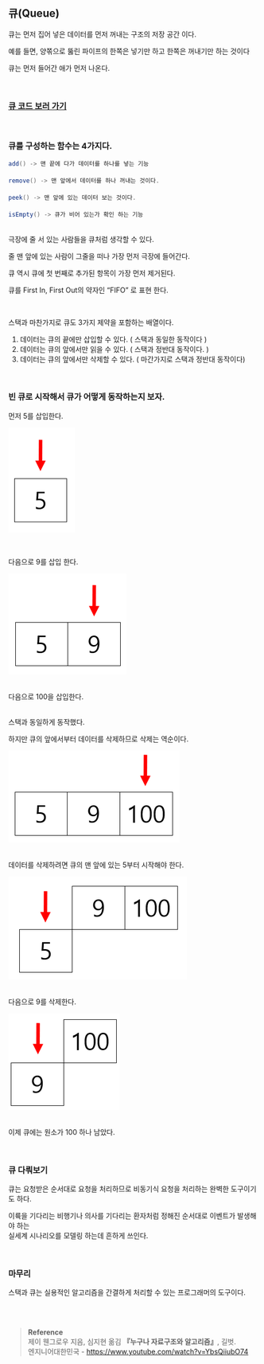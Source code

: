 ## 큐(Queue)

큐는 먼저 집어 넣은 데이터를 먼저 꺼내는 구조의 저장 공간 이다.

예를 들면, 양쪾으로 뚫린 파이프의 한쪽은 넣기만 하고 한쪽은 꺼내기만 하는 것이다

큐는 먼저 들어간 애가 먼저 나온다.

<br/>

### [큐 코드 보러 가기](https://github.com/mingseok/TIL/blob/main/code/Queue.java)

<br/>

### 큐를 구성하는 함수는 4가지다.

```java
add() -> 맨 끝에 다가 데이터를 하나를 넣는 기능

remove() -> 맨 앞에서 데이터를 하나 꺼내는 것이다.

peek() -> 맨 앞에 있는 데이터 보는 것이다.

isEmpty() -> 큐가 비어 있는가 확인 하는 기능
```

<br/>극장에 줄 서 있는 사람들을 큐처럼 생각할 수 있다.

줄 맨 앞에 있는 사람이 그줄을 떠나 가장 먼저 극장에 들어간다.

큐 역시 큐에 첫 번째로 추가된 항목이 가장 먼저 제거된다.

큐를 First In, First Out의 약자인 “FIFO” 로 표현 한다.

<br/>

스택과 마찬가지로 큐도 3가지 제약을 포함하는 배열이다.

1. 데이터는 큐의 끝에만 삽입할 수 있다. ( 스택과 동일한 동작이다 )
2. 데이터는 큐의 앞에서만 읽을 수 있다. ( 스택과 정반대 동작이다. )
3. 데이터는 큐의 앞에서만 삭제할 수 있다. ( 마간가지로 스택과 정반대 동작이다)

<br/>

### 빈 큐로 시작해서 큐가 어떻게 동작하는지 보자.

먼저 5를 삽입한다.

![이미지](/programming/img/스택1.PNG)

<br/>

다음으로 9를 삽입 한다.

![이미지](/programming/img/스택6.PNG)

<br/>다음으로 100을 삽입한다.

<br/>스택과 동일하게 동작했다. 

하지만 큐의 앞에서부터 데이터를 삭제하므로 삭제는 역순이다.

![이미지](/programming/img/스택7.PNG)

<br/>데이터를 삭제하려면 큐의 맨 앞에 있는 5부터 시작해야 한다.

![이미지](/programming/img/스택8.PNG)

<br/>다음으로 9를 삭제한다.

![이미지](/programming/img/스택9.PNG)

<br/>이제 큐에는 원소가 100 하나 남았다.

<br/>

### 큐 다뤄보기

큐는 요청받은 순서대로 요청을 처리하므로 비동기식 요청을 처리하는 완벽한 도구이기도 하다.

이륙을 기다리는 비행기나 의사를 기다리는 환자처럼 정해진 순서대로 이벤트가 발생해야 하는 <br/>실세계 시나리오를 모델링 하는데 흔하게 쓰인다.

<br/>

### 마무리

스택과 큐는 실용적인 알고리즘을 간결하게 처리할 수 있는 프로그래머의 도구이다.


<br/><br/>

>**Reference**
<br/>제이 웬그로우 지음, 심지현 옮김 **『**누구나 자료구조와 알고리즘**』**, 길벗. <br/>
엔지니어대한민국 - https://www.youtube.com/watch?v=YbsQiiubO74